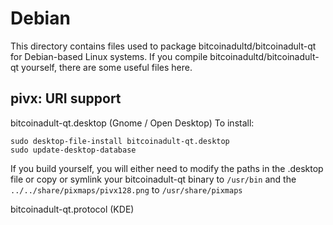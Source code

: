 
Debian
====================
This directory contains files used to package bitcoinadultd/bitcoinadult-qt
for Debian-based Linux systems. If you compile bitcoinadultd/bitcoinadult-qt yourself, there are some useful files here.

## pivx: URI support ##


bitcoinadult-qt.desktop  (Gnome / Open Desktop)
To install:

	sudo desktop-file-install bitcoinadult-qt.desktop
	sudo update-desktop-database

If you build yourself, you will either need to modify the paths in
the .desktop file or copy or symlink your bitcoinadult-qt binary to `/usr/bin`
and the `../../share/pixmaps/pivx128.png` to `/usr/share/pixmaps`

bitcoinadult-qt.protocol (KDE)

